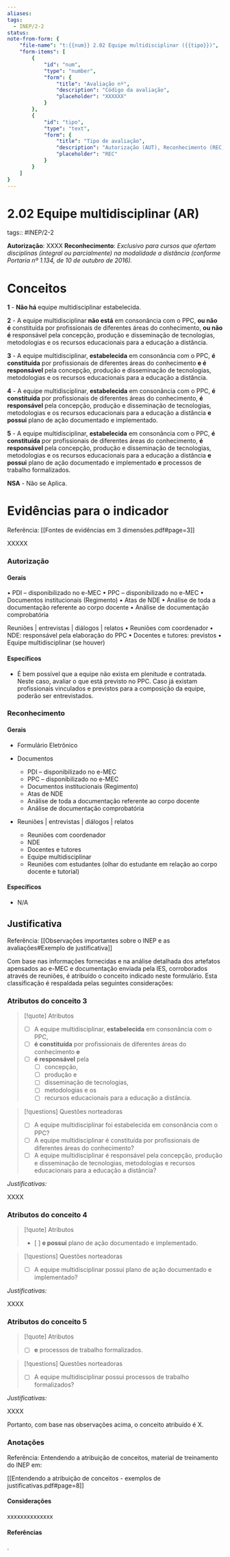 ```yaml
---
aliases: 
tags:
  - INEP/2-2
status:
note-from-form: {
	"file-name": "t:{{num}} 2.02 Equipe multidisciplinar ({{tipo}})",
	"form-items": [
		{
			"id": "num",
			"type": "number",
			"form": {
				"title": "Avaliação nº",
				"description": "Código da avaliação",
				"placeholder": "XXXXXX"
			}
		},
		{
			"id": "tipo",
			"type": "text",
			"form": {
				"title": "Tipo de avaliação",
				"description": "Autorização (AUT), Reconhecimento (REC) ou Renovação para Reconhecimento (RRC)?",
				"placeholder": "REC"			
			}
		}
	]
}
---
```

# 2.02 Equipe multidisciplinar (AR)

tags:: #INEP/2-2

**Autorização**: XXXX
**Reconhecimento**: _Exclusivo para cursos que ofertam disciplinas (integral ou parcialmente) na modalidade a distância (conforme Portaria nº 1.134, de 10 de outubro de 2016)._

# Conceitos

**1** - **Não há** equipe multidisciplinar estabelecida.

**2** - A equipe multidisciplinar **não está** em consonância com o PPC, **ou não é** constituída por profissionais de diferentes áreas do conhecimento, **ou não é** responsável pela concepção, produção e disseminação de tecnologias, metodologias e os recursos educacionais para a educação a distância.

**3** - A equipe multidisciplinar, **estabelecida** em consonância com o PPC, **é constituída** por profissionais de diferentes áreas do conhecimento **e é responsável** pela concepção, produção e disseminação de tecnologias, metodologias e os recursos educacionais para a educação a distância.

**4** - A equipe multidisciplinar, **estabelecida** em consonância com o PPC, **é constituída** por profissionais de diferentes áreas do conhecimento, **é responsável** pela concepção, produção e disseminação de tecnologias, metodologias e os recursos educacionais para a educação a distância **e possui** plano de ação documentado e implementado.

**5** - A equipe multidisciplinar, **estabelecida** em consonância com o PPC, **é constituída** por profissionais de diferentes áreas do conhecimento, **é responsável** pela concepção, produção e disseminação de tecnologias, metodologias e os recursos educacionais para a educação a distância **e possui** plano de ação documentado e implementado **e** processos de trabalho formalizados.

**NSA** - Não se Aplica.

# Evidências para o indicador

Referência: [[Fontes de evidências em 3 dimensões.pdf#page=3]]

XXXXX

### Autorização

#### Gerais

• PDI – disponibilizado no e-MEC 
• PPC – disponibilizado no e-MEC 
• Documentos institucionais (Regimento) 
• Atas de NDE 
• Análise de toda a documentação referente ao corpo docente 
• Análise de documentação comprobatória

Reuniões | entrevistas | diálogos | relatos 
• Reuniões com coordenador 
• NDE: responsável pela elaboração do PPC 
• Docentes e tutores: previstos 
• Equipe multidisciplinar (se houver)

#### Específicos

- É bem possível que a equipe não exista em plenitude e contratada. Neste caso, avaliar o que está previsto no PPC. Caso já existam profissionais vinculados e previstos para a composição da equipe, poderão ser entrevistados.

### Reconhecimento

#### Gerais

- Formulário Eletrônico
- Documentos
  - PDI – disponibilizado no e-MEC
  - PPC – disponibilizado no e-MEC
  - Documentos institucionais (Regimento)
  - Atas de NDE
  - Análise de toda a documentação referente ao corpo docente
  - Análise de documentação comprobatória

- Reuniões | entrevistas | diálogos | relatos
  - Reuniões com coordenador
  - NDE
  - Docentes e tutores
  - Equipe multidisciplinar
  - Reuniões com estudantes (olhar do estudante em relação ao corpo docente e tutorial)

#### Específicos

- N/A

## Justificativa

Referência: [[Observações importantes sobre o INEP e as avaliações#Exemplo de justificativa]]

Com base nas informações fornecidas e na análise detalhada dos artefatos apensados ao e-MEC e documentação enviada pela IES, corroborados através de reuniões, é atribuído o conceito indicado neste formulário. Esta classificação é respaldada pelas seguintes considerações:

### Atributos do conceito 3

> [!quote] Atributos
> - [ ] A equipe multidisciplinar, **estabelecida** em consonância com o PPC,
> - [ ] **é constituída** por profissionais de diferentes áreas do conhecimento **e**
> - [ ] **é responsável** pela
>   - [ ] concepção,
>   - [ ] produção e
>   - [ ] disseminação de tecnologias,
>   - [ ] metodologias e os
>   - [ ] recursos educacionais para a educação a distância.

> [!questions] Questões norteadoras
>
> - [ ] A equipe multidisciplinar foi estabelecida em consonância com o PPC?
> - [ ] A equipe multidisciplinar é constituída por profissionais de diferentes áreas do conhecimento?
> - [ ] A equipe multidisciplinar é responsável pela concepção, produção e disseminação de tecnologias, metodologias e recursos educacionais para a educação a distância?

*Justificativas:*

XXXX

### Atributos do conceito 4

> [!quote] Atributos
> - [  ] **e possui** plano de ação documentado e implementado.

> [!questions] Questões norteadoras
>
> - [ ] A equipe multidisciplinar possui plano de ação documentado e implementado?

*Justificativas:*

XXXX

### Atributos do conceito 5

> [!quote] Atributos
> - [ ] **e** processos de trabalho formalizados.

> [!questions] Questões norteadoras
>
> - [ ] A equipe multidisciplinar possui processos de trabalho formalizados?

*Justificativas:*

XXXX

Portanto, com base nas observações acima, o conceito atribuído é X.

### Anotações

Referência: Entendendo a atribuição de conceitos, material de treinamento do INEP em:

[[Entendendo a atribuição de conceitos - exemplos de justificativas.pdf#page=8]]

#### Considerações

xxxxxxxxxxxxxx

#### Referências

.
